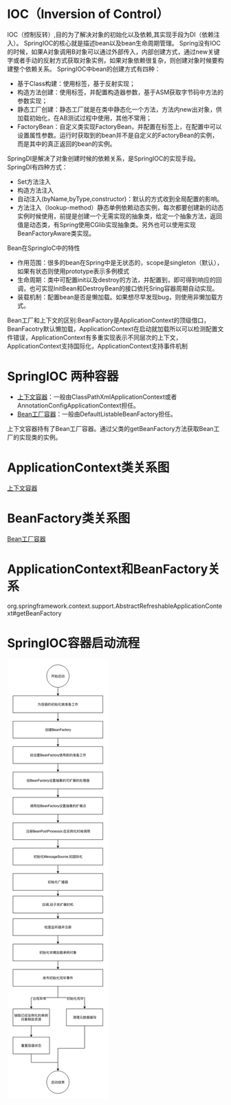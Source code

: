 # IOC（Inversion of Control）
IOC（控制反转）,目的为了解决对象的初始化以及依赖,其实现手段为DI（依赖注入）。
SpringIOC的核心就是描述bean以及bean生命周期管理。
Spring没有IOC的时候，如果A对象调用B对象可以通过外部传入，内部创建方式，通过new关键字或者手动的反射方式获取对象实例，如果对象依赖很复杂，则创建对象时候要构建整个依赖关系。
SpringIOC中bean的创建方式有四种：
- 基于Class构建：使用<bean>标签，基于反射实现；
- 构造方法创建：使用<bean>标签，并配置构造器参数，基于ASM获取字节码中方法的参数实现；
- 静态工厂创建：静态工厂就是在类中静态化一个方法，方法内new出对象，供加载初始化，在AB测试过程中使用，其他不常用；
- FactoryBean：自定义类实现FactoryBean，并配置在<bean>标签上，在配置中可以设置属性参数。运行时获取到的bean并不是自定义的FactoryBean的实例，而是其中的真正返回的bean的实例。

SpringDI是解决了对象创建时候的依赖关系，是SpringIOC的实现手段。
SpringDI有四种方式：
- Set方法注入
- 构造方法注入
- 自动注入(byName,byType,constructor)：默认的方式收到全局配置的影响。
- 方法注入（lookup-method）静态单例依赖动态实例，每次都要创建新的动态实例时候使用，前提是创建一个无需实现的抽象类，给定一个抽象方法，返回值是动态类，有Spring使用CGlib实现抽象类。另外也可以使用实现BeanFactoryAware类实现。

Bean在SpringIoC中的特性
- 作用范围：很多的bean在Spring中是无状态的，scope是singleton（默认），如果有状态则使用prototype表示多例模式
- 生命周期：类中可配置init以及destroy的方法，并配置到<bean>，即可得到响应的回调，也可实现InitBean和DestroyBean的接口依托Sring容器周期自动实现。
- 装载机制：配置bean是否是懒加载。如果想尽早发现bug，则使用非懒加载方式。

Bean工厂和上下文的区别:BeanFactory是ApplicationContext的顶级借口，BeanFacotry默认懒加载，ApplicationContext在启动就加载所以可以检测配置文件错误，ApplicationContext有多重实现表示不同层次的上下文，ApplicationContext支持国际化，ApplicationContext支持事件机制


# SpringIOC 两种容器

- [上下文容器](ioc-application-context.md)：一般由ClassPathXmlApplicationContext或者AnnotationConfigApplicationContext担任。
- [Bean工厂容器](ioc-bean-factory.md)：一般由DefaultListableBeanFactory担任。

上下文容器持有了Bean工厂容器。通过父类的getBeanFactory方法获取Bean工厂的实现类的实例。

# ApplicationContext类关系图
[上下文容器](ioc-application-context.md)

# BeanFactory类关系图
[Bean工厂容器](ioc-bean-factory.md)

# ApplicationContext和BeanFactory关系
org.springframework.context.support.AbstractRefreshableApplicationContext#getBeanFactory

# SpringIOC容器启动流程
![](/spring/images/spring-ioc-starter.jpg)
